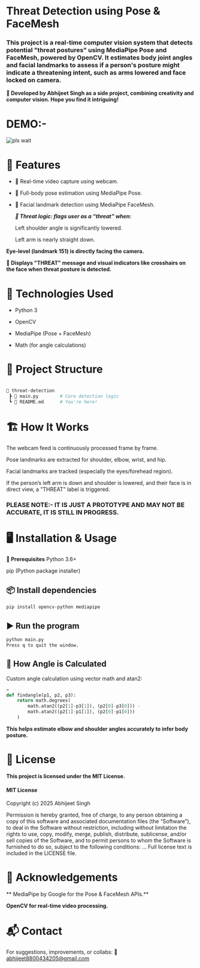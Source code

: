 # Threat Detection using Pose & FaceMesh
### This project is a real-time computer vision system that detects potential "threat postures" using MediaPipe Pose and FaceMesh, powered by OpenCV. It estimates body joint angles and facial landmarks to assess if a person's posture might indicate a threatening intent, such as arms lowered and face locked on camera.

**🎯 Developed by Abhijeet Singh as a side project, combining creativity and computer vision. Hope you find it intriguing!**


# DEMO:-

![pls wait](https://github.com/abhijeet1592006/threat-detector/blob/main/demo.gif)

# 🧠 Features
- 🎥 Real-time video capture using webcam.

- 🧍 Full-body pose estimation using MediaPipe Pose.

- 🧠 Facial landmark detection using MediaPipe FaceMesh.

  ***🎯 Threat logic: flags user as a “threat” when:***

  Left shoulder angle is significantly lowered.

  Left arm is nearly straight down.

**Eye-level (landmark 151) is directly facing the camera.**

**🚨 Displays "THREAT" message and visual indicators like crosshairs on the face when threat posture is detected.**

# 🧰 Technologies Used
- Python 3

- OpenCV

- MediaPipe (Pose + FaceMesh)

- Math (for angle calculations)


# 📂 Project Structure
```bash

📁 threat-detection
 ┣ 📄 main.py        # Core detection logic
 ┗ 📄 README.md      # You're here!

```
# 🏗️ How It Works
The webcam feed is continuously processed frame by frame.

Pose landmarks are extracted for shoulder, elbow, wrist, and hip.

Facial landmarks are tracked (especially the eyes/forehead region).

If the person’s left arm is down and shoulder is lowered, and their face is in direct view, a "THREAT" label is triggered.

### PLEASE NOTE:- IT IS JUST A PROTOTYPE AND MAY NOT BE ACCURATE, IT IS STILL IN PROGRESS.

# 🖥️ Installation & Usage
**🔧 Prerequisites**
Python 3.6+

pip (Python package installer)

## 📦 Install dependencies
```bash
pip install opencv-python mediapipe
```

## ▶️ Run the program
```bash
python main.py
Press q to quit the window.
```

## 🧮 How Angle is Calculated
Custom angle calculation using vector math and atan2:

```python
=
def findangle(p1, p2, p3):
    return math.degrees(
        math.atan2((p2[1]-p3[1]), (p2[0]-p3[0])) -
        math.atan2((p2[1]-p1[1]), (p2[0]-p1[0]))
    )

```
**This helps estimate elbow and shoulder angles accurately to infer body posture.**


# 📜 License
**This project is licensed under the MIT License.**

#### MIT License

Copyright (c) 2025 Abhijeet Singh

Permission is hereby granted, free of charge, to any person obtaining a copy
of this software and associated documentation files (the “Software”), to deal
in the Software without restriction, including without limitation the rights
to use, copy, modify, merge, publish, distribute, sublicense, and/or sell
copies of the Software, and to permit persons to whom the Software is
furnished to do so, subject to the following conditions:
...
Full license text is included in the LICENSE file.

# 🙏 Acknowledgements
** MediaPipe by Google for the Pose & FaceMesh APIs.**

**OpenCV for real-time video processing.**


# 📬 Contact
For suggestions, improvements, or collabs:
📧 abhijeet8800434205@gmail.com

